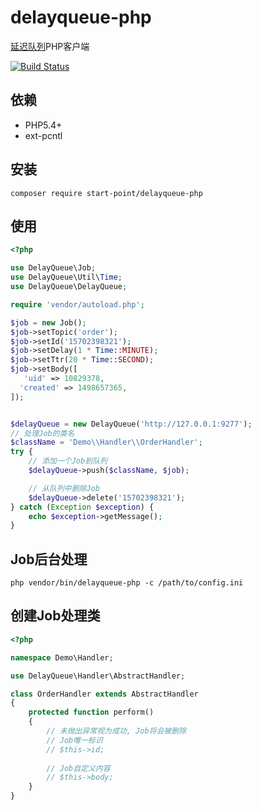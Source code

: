 # delayqueue-php
[延迟队列](https://github.com/ouqiang/delay-queue)PHP客户端

[![Build Status](https://travis-ci.org/ouqiang/delayqueue-php.png)](https://travis-ci.org/ouqiang/delayqueue-php)

依赖
--------
* PHP5.4+
* ext-pcntl

安装
------------
```shell
composer require start-point/delayqueue-php
```

使用
------------

```php
<?php

use DelayQueue\Job;
use DelayQueue\Util\Time;
use DelayQueue\DelayQueue;

require 'vendor/autoload.php';

$job = new Job();
$job->setTopic('order');
$job->setId('15702398321');
$job->setDelay(1 * Time::MINUTE);
$job->setTtr(20 * Time::SECOND);
$job->setBody([
   'uid' => 10829378,
  'created' => 1498657365,
]);


$delayQueue = new DelayQueue('http://127.0.0.1:9277');
// 处理Job的类名
$className = 'Demo\\Handler\\OrderHandler';
try {
    // 添加一个Job到队列
    $delayQueue->push($className, $job);

    // 从队列中删除Job
    $delayQueue->delete('15702398321');
} catch (Exception $exception) {
    echo $exception->getMessage();
}
````

Job后台处理
----------
```shell
php vendor/bin/delayqueue-php -c /path/to/config.ini
```

创建Job处理类
----------

```php
<?php

namespace Demo\Handler;

use DelayQueue\Handler\AbstractHandler;

class OrderHandler extends AbstractHandler
{
    protected function perform()
    {
        // 未抛出异常视为成功, Job将会被删除
        // Job唯一标识
        // $this->id;
        
        // Job自定义内容
        // $this->body;
    }
}
```
